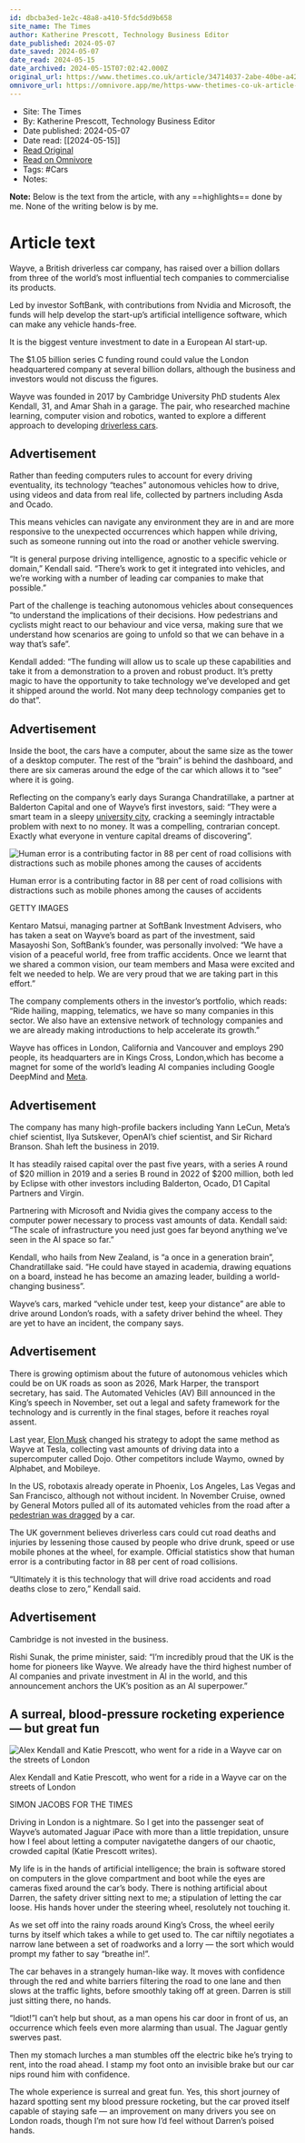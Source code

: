 ```yaml
---
id: dbcba3ed-1e2c-48a8-a410-5fdc5dd9b658
site_name: The Times
author: Katherine Prescott, Technology Business Editor
date_published: 2024-05-07
date_saved: 2024-05-07
date_read: 2024-05-15
date_archived: 2024-05-15T07:02:42.000Z
original_url: https://www.thetimes.co.uk/article/34714037-2abe-40be-a42f-57873d7c2e41?shareToken=f0956a016c8aaa9b931f130ed5f37b31
omnivore_url: https://omnivore.app/me/https-www-thetimes-co-uk-article-34714037-2-abe-40-be-a-42-f-578-18f51dc2029
---
```


 - Site: The Times
 - By: Katherine Prescott, Technology Business Editor
 - Date published: 2024-05-07
 - Date read: [[2024-05-15]]
 - [Read Original](https://www.thetimes.co.uk/article/34714037-2abe-40be-a42f-57873d7c2e41?shareToken=f0956a016c8aaa9b931f130ed5f37b31)
 - [Read on Omnivore](https://omnivore.app/me/https-www-thetimes-co-uk-article-34714037-2-abe-40-be-a-42-f-578-18f51dc2029)
 - Tags:  #Cars 
 - Notes: 

**Note:** Below is the text from the article, with any ==highlights== done by me. None of the writing below is by me.

# Article text
Wayve, a British driverless car company, has raised over a billion dollars from three of the world’s most influential tech companies to commercialise its products.

Led by investor SoftBank, with contributions from Nvidia and Microsoft, the funds will help develop the start-up’s artificial intelligence software, which can make any vehicle hands-free. 

It is the biggest venture investment to date in a European AI start-up. 

The $1.05 billion series C funding round could value the London headquartered company at several billion dollars, although the business and investors would not discuss the figures. 

Wayve was founded in 2017 by Cambridge University PhD students Alex Kendall, 31, and Amar Shah in a garage. The pair, who researched machine learning, computer vision and robotics, wanted to explore a different approach to developing [driverless cars](https://www.thetimes.co.uk/article/driverless-cars-uk-roads-2026-transport-vehicles-gkwdq9j9m). 

## Advertisement

Rather than feeding computers rules to account for every driving eventuality, its technology “teaches” autonomous vehicles how to drive, using videos and data from real life, collected by partners including Asda and Ocado.

This means vehicles can navigate any environment they are in and are more responsive to the unexpected occurrences which happen while driving, such as someone running out into the road or another vehicle swerving.

“It is general purpose driving intelligence, agnostic to a specific vehicle or domain,” Kendall said. “There’s work to get it integrated into vehicles, and we’re working with a number of leading car companies to make that possible.”

Part of the challenge is teaching autonomous vehicles about consequences “to understand the implications of their decisions. How pedestrians and cyclists might react to our behaviour and vice versa, making sure that we understand how scenarios are going to unfold so that we can behave in a way that’s safe”.

Kendall added: “The funding will allow us to scale up these capabilities and take it from a demonstration to a proven and robust product. It’s pretty magic to have the opportunity to take technology we’ve developed and get it shipped around the world. Not many deep technology companies get to do that”. 

## Advertisement

Inside the boot, the cars have a computer, about the same size as the tower of a desktop computer. The rest of the “brain” is behind the dashboard, and there are six cameras around the edge of the car which allows it to “see” where it is going. 

Reflecting on the company’s early days Suranga Chandratillake, a partner at Balderton Capital and one of Wayve’s first investors, said: “They were a smart team in a sleepy [university city](https://www.thetimes.co.uk/article/cambridge-helps-academics-take-punt-on-commercialising-research-355rztvfb), cracking a seemingly intractable problem with next to no money. It was a compelling, contrarian concept. Exactly what everyone in venture capital dreams of discovering”. 

![Human error is a contributing factor in 88 per cent of road collisions with distractions such as mobile phones among the causes of accidents](https://proxy-prod.omnivore-image-cache.app/0x0,se1GeGZEfJYBdwCX2wSkwJYrUFDMv_mqH1-fjlQOGgRk/https://www.thetimes.co.uk/imageserver/image/%2Fmethode%2Ftimes%2Fprod%2Fweb%2Fbin%2F7accc8eb-2a3a-42f0-9c5e-3165288ead4d.jpg?crop=5000%2C3333%2C0%2C0&resize=1180)

Human error is a contributing factor in 88 per cent of road collisions with distractions such as mobile phones among the causes of accidents

GETTY IMAGES

Kentaro Matsui, managing partner at SoftBank Investment Advisers, who has taken a seat on Wayve’s board as part of the investment, said Masayoshi Son, SoftBank’s founder, was personally involved: “We have a vision of a peaceful world, free from traffic accidents. Once we learnt that we shared a common vision, our team members and Masa were excited and felt we needed to help. We are very proud that we are taking part in this effort.”

The company complements others in the investor’s portfolio, which reads: “Ride hailing, mapping, telematics, we have so many companies in this sector. We also have an extensive network of technology companies and we are already making introductions to help accelerate its growth.”

Wayve has offices in London, California and Vancouver and employs 290 people, its headquarters are in Kings Cross, London,which has become a magnet for some of the world’s leading AI companies including Google DeepMind and [Meta](https://www.thetimes.co.uk/topic/meta). 

## Advertisement

The company has many high-profile backers including Yann LeCun, Meta’s chief scientist, Ilya Sutskever, OpenAI’s chief scientist, and Sir Richard Branson. Shah left the business in 2019\. 

It has steadily raised capital over the past five years, with a series A round of $20 million in 2019 and a series B round in 2022 of $200 million, both led by Eclipse with other investors including Balderton, Ocado, D1 Capital Partners and Virgin. 

Partnering with Microsoft and Nvidia gives the company access to the computer power necessary to process vast amounts of data. Kendall said: “The scale of infrastructure you need just goes far beyond anything we’ve seen in the AI space so far.”

Kendall, who hails from New Zealand, is “a once in a generation brain”, Chandratillake said. “He could have stayed in academia, drawing equations on a board, instead he has become an amazing leader, building a world-changing business”.

Wayve’s cars, marked “vehicle under test, keep your distance” are able to drive around London’s roads, with a safety driver behind the wheel. They are yet to have an incident, the company says. 

## Advertisement

There is growing optimism about the future of autonomous vehicles which could be on UK roads as soon as 2026, Mark Harper, the transport secretary, has said. The Automated Vehicles (AV) Bill announced in the King’s speech in November, set out a legal and safety framework for the technology and is currently in the final stages, before it reaches royal assent.

Last year, [Elon Musk](https://www.thetimes.co.uk/topic/elon-musk) changed his strategy to adopt the same method as Wayve at Tesla, collecting vast amounts of driving data into a supercomputer called Dojo. Other competitors include Waymo, owned by Alphabet, and Mobileye. 

In the US, robotaxis already operate in Phoenix, Los Angeles, Las Vegas and San Francisco, although not without incident. In November Cruise, owned by General Motors pulled all of its automated vehicles from the road after a [pedestrian was dragged](https://www.thetimes.co.uk/article/california-puts-brakes-on-dangerous-cruise-robotaxis-68j8s8wcb) by a car.

The UK government believes driverless cars could cut road deaths and injuries by lessening those caused by people who drive drunk, speed or use mobile phones at the wheel, for example. Official statistics show that human error is a contributing factor in 88 per cent of road collisions. 

“Ultimately it is this technology that will drive road accidents and road deaths close to zero,” Kendall said. 

## Advertisement

Cambridge is not invested in the business.

Rishi Sunak, the prime minister, said: “I’m incredibly proud that the UK is the home for pioneers like Wayve. We already have the third highest number of AI companies and private investment in AI in the world, and this announcement anchors the UK’s position as an AI superpower.”

## A surreal, blood-pressure rocketing experience — but great fun

![Alex Kendall and Katie Prescott, who went for a ride in a Wayve car on the streets of London](https://proxy-prod.omnivore-image-cache.app/0x0,s8FKWclViqvghHK0lTj3SZ1lFsgBgm01bxBt4prl6lYM/https://www.thetimes.co.uk/imageserver/image/%2Fmethode%2Ftimes%2Fprod%2Fweb%2Fbin%2Fb4e67781-142d-4817-91bf-6c11c93c4651.jpg?crop=5000%2C3246%2C0%2C0&resize=1180)

Alex Kendall and Katie Prescott, who went for a ride in a Wayve car on the streets of London

SIMON JACOBS FOR THE TIMES

Driving in London is a nightmare. So I get into the passenger seat of Wayve’s automated Jaguar iPace with more than a little trepidation, unsure how I feel about letting a computer navigatethe dangers of our chaotic, crowded capital (Katie Prescott writes). 

My life is in the hands of artificial intelligence; the brain is software stored on computers in the glove compartment and boot while the eyes are cameras fixed around the car’s body. There is nothing artificial about Darren, the safety driver sitting next to me; a stipulation of letting the car loose. His hands hover under the steering wheel, resolutely not touching it. 

As we set off into the rainy roads around King’s Cross, the wheel eerily turns by itself which takes a while to get used to. The car niftily negotiates a narrow lane between a set of roadworks and a lorry — the sort which would prompt my father to say “breathe in!”. 

The car behaves in a strangely human-like way. It moves with confidence through the red and white barriers filtering the road to one lane and then slows at the traffic lights, before smoothly taking off at green. Darren is still just sitting there, no hands. 

“Idiot!”I can’t help but shout, as a man opens his car door in front of us, an occurrence which feels even more alarming than usual. The Jaguar gently swerves past. 

Then my stomach lurches a man stumbles off the electric bike he’s trying to rent, into the road ahead. I stamp my foot onto an invisible brake but our car nips round him with confidence. 

The whole experience is surreal and great fun. Yes, this short journey of hazard spotting sent my blood pressure rocketing, but the car proved itself capable of staying safe — an improvement on many drivers you see on London roads, though I’m not sure how I’d feel without Darren’s poised hands.